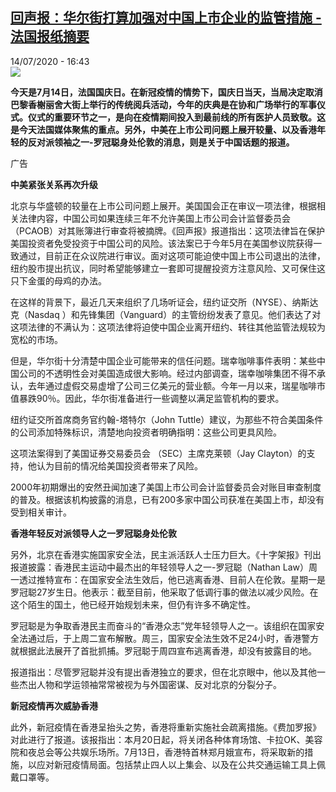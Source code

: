 <!--1594738587000-->
[回声报：华尔街打算加强对中国上市企业的监管措施 - 法国报纸摘要](http://www.rfi.fr//cn/%E4%B8%AD%E5%9B%BD/20200714-%E5%9B%9E%E5%A3%B0%E6%8A%A5-%E5%8D%8E%E5%B0%94%E8%A1%97%E6%89%93%E7%AE%97%E5%8A%A0%E5%BC%BA%E5%AF%B9%E4%B8%AD%E5%9B%BD%E4%B8%8A%E5%B8%82%E4%BC%81%E4%B8%9A%E7%9A%84%E7%9B%91%E7%AE%A1%E6%8E%AA%E6%96%BD)
------

<div>14/07/2020 - 16:43</div><img src="https://s.rfi.fr/media/display/de712a84-105a-11ea-a2a3-005056bff430/w:310/p:16x9/03-revue-de-presse_0.png"><p><strong>今天是7月14日，法国国庆日。在新冠疫情的情势下，国庆日当天，当局决定取消巴黎香榭丽舍大街上举行的传统阅兵活动，今年的庆典是在协和广场举行的军事仪式。仪式的重要环节之一，是向在疫情期间投入到最前线的所有医护人员致敬。这是今天法国媒体聚焦的重点。另外，中美在上市公司问题上展开较量、以及香港年轻的反对派领袖之一-罗冠聪身处伦敦的消息，则是关于中国话题的报道。</strong></p><div class="t-content__body u-clearfix"><div class="m-interstitial"><div class="m-interstitial__ad"><divclass="m-block-ad "data-tms-ad-type="box"data-tms-ad-status="idle"data-tms-ad-pos="1"><div class="m-block-ad__label">广告</div><div class="m-block-ad__content"></div></div></div></div><p><strong>中美紧张关系再次升级</strong></p><p>北京与华盛顿的较量在上市公司问题上展开。美国国会正在审议一项法律，根据相关法律内容，中国公司如果连续三年不允许美国上市公司会计监督委员会（PCAOB）对其账簿进行审查将被摘牌。《回声报》报道指出：这项法律旨在保护美国投资者免受投资于中国公司的风险。该法案已于今年5月在美国参议院获得一致通过，目前正在众议院进行审议。面对这项可能迫使中国上市公司退出的法律，纽约股市提出抗议，同时希望能够建立一套即可提醒投资方注意风险、又可保住这只下金蛋的母鸡的办法。</p><p>在这样的背景下，最近几天来组织了几场听证会，纽约证交所（NYSE）、纳斯达克（Nasdaq ）和先锋集团（Vanguard）的主管纷纷发表了意见。他们表达了对这项法律的不满认为：这项法律将迫使中国企业离开纽约、转往其他监管法规较为宽松的市场。</p><p>但是，华尔街十分清楚中国企业可能带来的信任问题。瑞幸咖啡事件表明：某些中国公司的不透明性会对美国造成很大影响。经过内部调查，瑞幸咖啡集团不得不承认，去年通过虚假交易虚增了公司三亿美元的营业额。今年一月以来，瑞星咖啡市值暴跌90％。因此，华尔街准备进行一些调整以满足监管机构的要求。</p><p>纽约证交所首席商务官约翰-塔特尔（John Tuttle）建议，为那些不符合美国条件的公司添加特殊标识，清楚地向投资者明确指明：这些公司更具风险。</p><p>这项法案得到了美国证券交易委员会 （SEC）主席克莱顿（Jay Clayton）的支持，他认为目前的情况给美国投资者带来了风险。</p><p>2000年初期爆出的安然丑闻加速了美国上市公司会计监督委员会对账目审查制度的普及。根据该机构披露的消息，已有200多家中国公司获准在美国上市，却没有受到相关审计。</p><p><strong>香港年轻反对派领导人之一罗冠聪身处伦敦</strong></p><p>另外，北京在香港实施国家安全法，民主派活跃人士压力巨大。《十字架报》刊出报道披露：香港民主运动中最杰出的年轻领导人之一-罗冠聪（Nathan Law）周一透过推特宣布：在国家安全法生效后，他已逃离香港、目前人在伦敦。星期一是罗冠聪27岁生日。他表示：截至目前，他采取了低调行事的做法以减少风险。在这个陌生的国土，他已经开始规划未来，但仍有许多不确定性。</p><p>罗冠聪是为争取香港民主而奋斗的“香港众志”党年轻领导人之一。该组织在国家安全法通过后，于上周二宣布解散。周三，国家安全法生效不足24小时，香港警方就根据此法展开了首批抓捕。罗冠聪于周四宣布逃离香港，却没有披露目的地。</p><p>报道指出：尽管罗冠聪并没有提出香港独立的要求，但在北京眼中，他以及其他一些杰出人物和学运领袖常常被视为与外国密谋、反对北京的分裂分子。</p><p><strong>新冠疫情再次威胁香港</strong></p><p>此外，新冠疫情在香港呈抬头之势，香港将重新实施社会疏离措施。《费加罗报》对此进行了报道。该报指出：本月20日起，将关闭各种体育场馆、卡拉OK、美容院和夜总会等公共娱乐场所。7月13日，香港特首林郑月娥宣布，将采取新的措施，以应对新冠疫情局面。包括禁止四人以上集会、以及在公共交通运输工具上佩戴口罩等。</p><p> </p><p> </p><p> </p><div class="o-self-promo o-self-promo--nl o-self-promo--hidden" data-selfpromo-newsletter></div><div class="o-self-promo o-self-promo--app o-self-promo--hidden" data-selfpromo-app></div></div>

